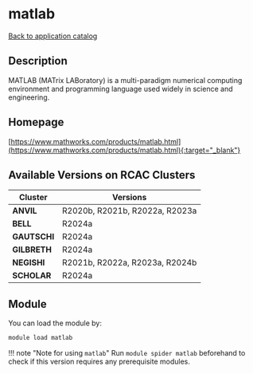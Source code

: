 # matlab

[Back to application catalog](../app_catalog.md)

## Description

MATLAB (MATrix LABoratory) is a multi-paradigm numerical computing environment and programming language used widely in science and engineering.

## Homepage

[https://www.mathworks.com/products/matlab.html](https://www.mathworks.com/products/matlab.html){:target="_blank"}

## Available Versions on RCAC Clusters

|Cluster|Versions|
|---|---|
**ANVIL**|R2020b, R2021b, R2022a, R2023a
**BELL**|R2024a
**GAUTSCHI**|R2024a
**GILBRETH**|R2024a
**NEGISHI**|R2021b, R2022a, R2023a, R2024b
**SCHOLAR**|R2024a

## Module

You can load the module by:

```bash
module load matlab
```

!!! note "Note for using `matlab`"
    Run `module spider matlab` beforehand to check if this version requires any prerequisite modules.
